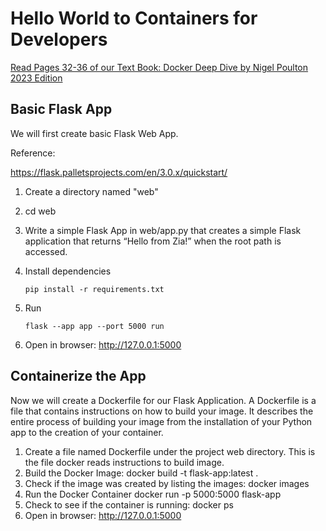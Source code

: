 # Hello World to Containers for Developers

[Read Pages 32-36 of our Text Book: Docker Deep Dive by Nigel Poulton 2023 Edition](https://www.amazon.com/Docker-Deep-Dive-Nigel-Poulton/dp/1916585256)

## Basic Flask App

We will first create basic Flask Web App.

Reference:

https://flask.palletsprojects.com/en/3.0.x/quickstart/

1. Create a directory named "web"
2. cd web
3. Write a simple Flask App in web/app.py that creates a simple Flask application that returns “Hello from Zia!” when the root path is accessed.
4. Install dependencies

    ```pip install -r requirements.txt```
5. Run

    ```flask --app app --port 5000 run``` 
6. Open in browser:
    http://127.0.0.1:5000

## Containerize the App

Now we will create a Dockerfile for our Flask Application. A Dockerfile is a file that contains instructions on how to build your image. It describes the entire process of building your image from the installation of your Python app to the creation of your container.

1. Create a file named Dockerfile under the project web directory. This is the file docker reads instructions to build image.
2. Build the Docker Image:
    docker build -t flask-app:latest .
3. Check if the image was created by listing the images:
    docker images
4. Run the Docker Container
    docker run -p 5000:5000 flask-app
5. Check to see if the container is running:
    docker ps
6. Open in browser:
    http://127.0.0.1:5000

